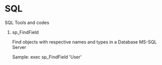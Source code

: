 # SQL
SQL Tools and codes

1) sp_FindField

    Find objects with respective names and types in a Database
    MS-SQL Server

    Sample:
    exec sp_FindField 'User'
